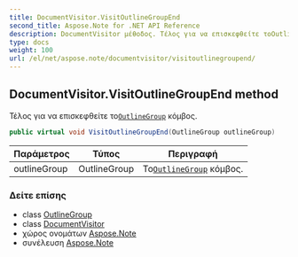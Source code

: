 ```yaml
---
title: DocumentVisitor.VisitOutlineGroupEnd
second_title: Aspose.Note for .NET API Reference
description: DocumentVisitor μέθοδος. Τέλος για να επισκεφθείτε τοOutlineGroup κόμβος.
type: docs
weight: 100
url: /el/net/aspose.note/documentvisitor/visitoutlinegroupend/
---
```

## DocumentVisitor.VisitOutlineGroupEnd method

Τέλος για να επισκεφθείτε το[`OutlineGroup`](../../outlinegroup/) κόμβος.

```csharp
public virtual void VisitOutlineGroupEnd(OutlineGroup outlineGroup)
```

| Παράμετρος | Τύπος | Περιγραφή |
| --- | --- | --- |
| outlineGroup | OutlineGroup | Το[`OutlineGroup`](../../outlinegroup/) κόμβος. |

### Δείτε επίσης

* class [OutlineGroup](../../outlinegroup/)
* class [DocumentVisitor](../)
* χώρος ονομάτων [Aspose.Note](../../documentvisitor/)
* συνέλευση [Aspose.Note](../../../)


